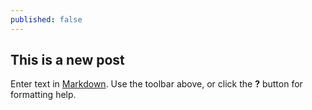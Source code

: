 ```yaml
---
published: false
---
```


## This is a new post

Enter text in [Markdown](http://daringfireball.net/projects/markdown/). Use the toolbar above, or click the **?** button for formatting help.

